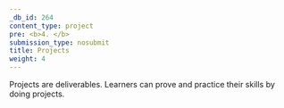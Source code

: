 ```yaml
---
_db_id: 264
content_type: project
pre: <b>4. </b>
submission_type: nosubmit
title: Projects
weight: 4
---
```


Projects are deliverables. Learners can prove and practice their skills by doing projects.

